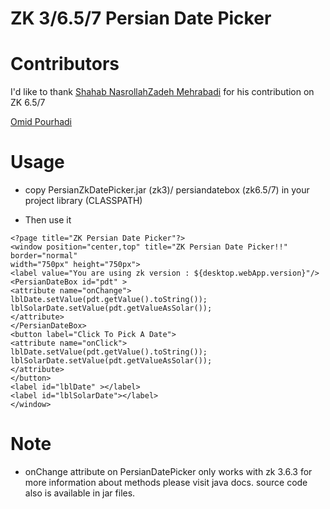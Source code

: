 ZK 3/6.5/7 Persian Date Picker
===


Contributors
===

I'd like to thank [Shahab NasrollahZadeh Mehrabadi](mailto:shahab.mehrabadi@gmail.com) for his contribution on ZK 6.5/7

[Omid Pourhadi](http://omidbiz.com)

Usage
===

+ copy PersianZkDatePicker.jar (zk3)/ persiandatebox (zk6.5/7) in your project library (CLASSPATH)

+ Then use it

```
<?page title="ZK Persian Date Picker"?>
<window position="center,top" title="ZK Persian Date Picker!!" border="normal"
width="750px" height="750px">
<label value="You are using zk version : ${desktop.webApp.version}"/>
<PersianDateBox id="pdt" >
<attribute name="onChange">
lblDate.setValue(pdt.getValue().toString());
lblSolarDate.setValue(pdt.getValueAsSolar());
</attribute>
</PersianDateBox>
<button label="Click To Pick A Date">
<attribute name="onClick">
lblDate.setValue(pdt.getValue().toString());
lblSolarDate.setValue(pdt.getValueAsSolar());
</attribute>
</button>
<label id="lblDate" ></label>
<label id="lblSolarDate"></label>
</window>
```

Note
===

+ onChange attribute on PersianDatePicker only works with zk 3.6.3
for more information about methods please visit java docs. source code also is available in jar files.


